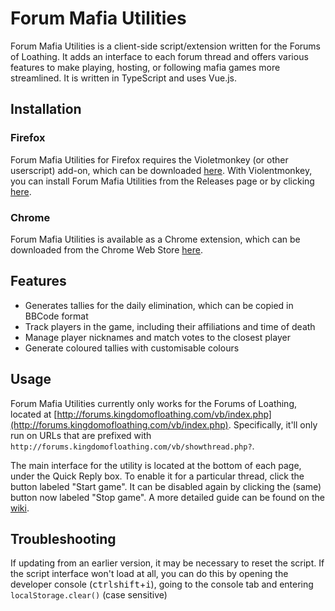 # Forum Mafia Utilities

Forum Mafia Utilities is a client-side script/extension written for the Forums of Loathing. It adds an interface to each forum thread and offers various features to make playing, hosting, or following mafia games more streamlined. It is written in TypeScript and uses Vue.js.

## Installation

### Firefox

Forum Mafia Utilities for Firefox requires the Violetmonkey (or other userscript) add-on, which can be downloaded [here](https://addons.mozilla.org/en/firefox/addon/violentmonkey/). With Violentmonkey, you can install Forum Mafia Utilities from the Releases page or by clicking [here](https://github.com/Lrdwhyt/forum-mafia-utilities/releases/download/v0.5.2/forum-mafia-utilities.user.js).

### Chrome

Forum Mafia Utilities is available as a Chrome extension, which can be downloaded from the Chrome Web Store [here](https://chrome.google.com/webstore/detail/forum-mafia-utilities/medflogpihpikljkkpjpeoijooblipgg?authuser=0).

## Features

* Generates tallies for the daily elimination, which can be copied in BBCode format
* Track players in the game, including their affiliations and time of death
* Manage player nicknames and match votes to the closest player
* Generate coloured tallies with customisable colours


## Usage

Forum Mafia Utilities currently only works for the Forums of Loathing, located at [http://forums.kingdomofloathing.com/vb/index.php](http://forums.kingdomofloathing.com/vb/index.php). Specifically, it'll only run on URLs that are prefixed with `http://forums.kingdomofloathing.com/vb/showthread.php?`.

The main interface for the utility is located at the bottom of each page, under the Quick Reply box. To enable it for a particular thread, click the button labeled "Start game". It can be disabled again by clicking the (same) button now labeled "Stop game". A more detailed guide can be found on the [wiki](https://github.com/Lrdwhyt/fmu/wiki).

## Troubleshooting

If updating from an earlier version, it may be necessary to reset the script. If the script interface won't load at all, you can do this by opening the developer console (<kbd>ctrl</kbd><kbd>shift</kbd>+<kbd>i</kbd>), going to the console tab and entering `localStorage.clear()` (case sensitive) 
